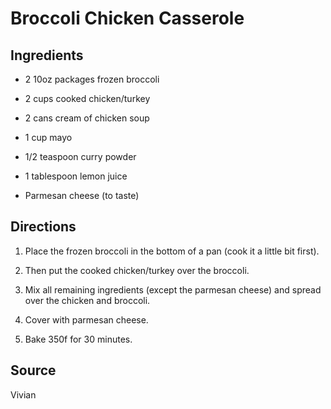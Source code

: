Broccoli Chicken Casserole
==========================

Ingredients
-----------

* 2 10oz packages frozen broccoli

* 2 cups cooked chicken/turkey

* 2 cans cream of chicken soup

* 1 cup mayo

* 1/2 teaspoon curry powder

* 1 tablespoon lemon juice

* Parmesan cheese (to taste)


Directions
----------

1) Place the frozen broccoli in the bottom of a pan (cook it a little bit first).

2) Then put the cooked chicken/turkey over the broccoli.

3) Mix all remaining ingredients (except the parmesan cheese) and spread over the chicken and broccoli.

4) Cover with parmesan cheese.

5) Bake 350f for 30 minutes.


Source
------

Vivian
